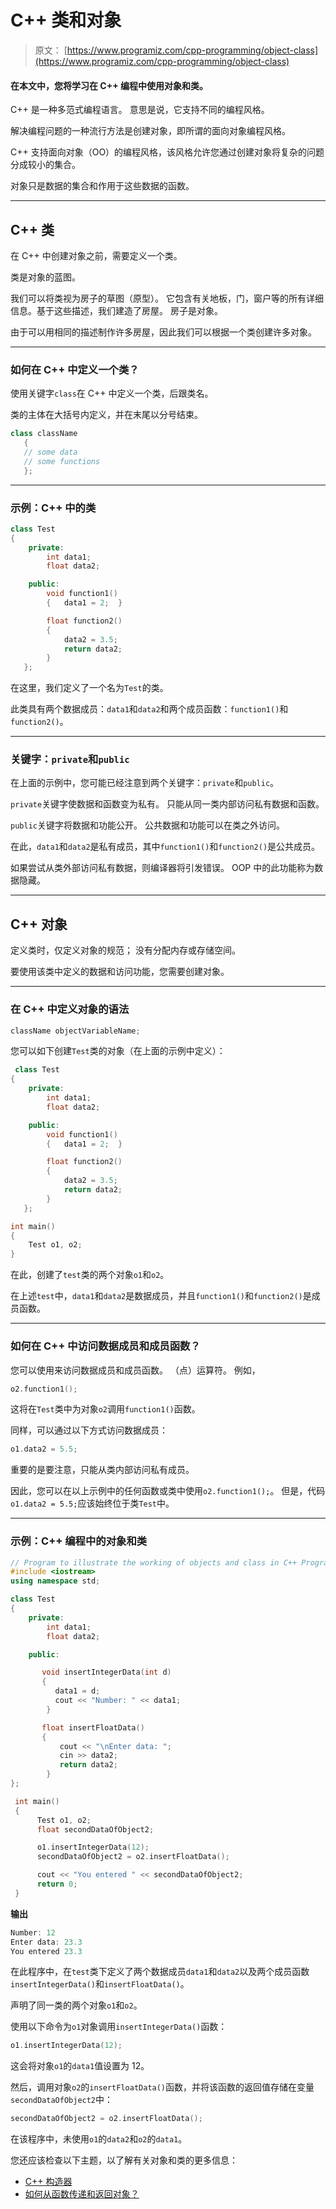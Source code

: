 # C++ 类和对象

> 原文： [https://www.programiz.com/cpp-programming/object-class](https://www.programiz.com/cpp-programming/object-class)

#### 在本文中，您将学习在 C++ 编程中使用对象和类。

C++ 是一种多范式编程语言。 意思是说，它支持不同的编程风格。

解决编程问题的一种流行方法是创建对象，即所谓的面向对象编程风格。

C++ 支持面向对象（OO）的编程风格，该风格允许您通过创建对象将复杂的问题分成较小的集合。

对象只是数据的集合和作用于这些数据的函数。

* * *

## C++ 类

在 C++ 中创建对象之前，需要定义一个类。

类是对象的蓝图。

我们可以将类视为房子的草图（原型）。 它包含有关地板，门，窗户等的所有详细信息。基于这些描述，我们建造了房屋。 房子是对象。

由于可以用相同的描述制作许多房屋，因此我们可以根据一个类创建许多对象。

* * *

### 如何在 C++ 中定义一个类？

使用关键字`class`在 C++ 中定义一个类，后跟类名。

类的主体在大括号内定义，并在末尾以分号结束。

```cpp
class className
   {
   // some data
   // some functions
   };
```

* * *

### 示例：C++ 中的类

```cpp
class Test
{
    private:
        int data1;
        float data2;  

    public:  
        void function1()
        {   data1 = 2;  } 

        float function2()
        { 
            data2 = 3.5;
            return data2;
        }
   };
```

在这里，我们定义了一个名为`Test`的类。

此类具有两个数据成员：`data1`和`data2`和两个成员函数：`function1()`和`function2()`。

* * *

### 关键字：`private`和`public`

在上面的示例中，您可能已经注意到两个关键字：`private`和`public`。

`private`关键字使数据和函数变为私有。 只能从同一类内部访问私有数据和函数。

`public`关键字将数据和功能公开。 公共数据和功能可以在类之外访问。

在此，`data1`和`data2`是私有成员，其中`function1()`和`function2()`是公共成员。

如果尝试从类外部访问私有数据，则编译器将引发错误。 OOP 中的此功能称为数据隐藏。

* * *

## C++ 对象

定义类时，仅定义对象的规范； 没有分配内存或存储空间。

要使用该类中定义的数据和访问功能，您需要创建对象。

* * *

### 在 C++ 中定义对象的语法

```cpp
className objectVariableName;
```

您可以如下创建`Test`类的对象（在上面的示例中定义）：

```cpp
 class Test
{
    private:
        int data1;
        float data2;  

    public:  
        void function1()
        {   data1 = 2;  } 

        float function2()
        { 
            data2 = 3.5;
            return data2;
        }
   };

int main()
{
    Test o1, o2;
} 
```

在此，创建了`test`类的两个对象`o1`和`o2`。

在上述`test`中，`data1`和`data2`是数据成员，并且`function1()`和`function2()`是成员函数。

* * *

### 如何在 C++ 中访问数据成员和成员函数？

您可以使用来访问数据成员和成员函数。 （点）运算符。 例如，

```cpp
o2.function1();
```

这将在`Test`类中为对象`o2`调用`function1()`函数。

同样，可以通过以下方式访问数据成员：

```cpp
o1.data2 = 5.5;
```

重要的是要注意，只能从类内部访问私有成员。

因此，您可以在以上示例中的任何函数或类中使用`o2.function1();`。 但是，代码`o1.data2 = 5.5;`应该始终位于类`Test`中。

* * *

### 示例：C++ 编程中的对象和类

```cpp
// Program to illustrate the working of objects and class in C++ Programming
#include <iostream>
using namespace std;

class Test
{
    private:
        int data1;
        float data2;

    public:

       void insertIntegerData(int d)
       {
          data1 = d;
          cout << "Number: " << data1;
        }

       float insertFloatData()
       {
           cout << "\nEnter data: ";
           cin >> data2;
           return data2;
        }
};

 int main()
 {
      Test o1, o2;
      float secondDataOfObject2;

      o1.insertIntegerData(12);
      secondDataOfObject2 = o2.insertFloatData();

      cout << "You entered " << secondDataOfObject2;
      return 0;
 } 
```

**输出**

```cpp
Number: 12
Enter data: 23.3
You entered 23.3
```

在此程序中，在`test`类下定义了两个数据成员`data1`和`data2`以及两个成员函数`insertIntegerData()`和`insertFloatData()`。

声明了同一类的两个对象`o1`和`o2`。

使用以下命令为`o1`对象调用`insertIntegerData()`函数：

```cpp
o1.insertIntegerData(12);
```

这会将对象`o1`的`data1`值设置为 12。

然后，调用对象`o2`的`insertFloatData()`函数，并将该函数的返回值存储在变量`secondDataOfObject2`中：

```cpp
secondDataOfObject2 = o2.insertFloatData();
```

在该程序中，未使用`o1`的`data2`和`o2`的`data1`。

您还应该检查以下主题，以了解有关对象和类的更多信息：

*   [C++ 构造器](/cpp-programming/constructors "C++ constructors")
*   [如何从函数传递和返回对象？](/cpp-programming/pass-return-object-function)